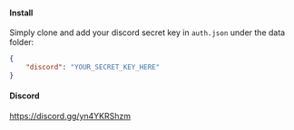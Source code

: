 #### Install

Simply clone and add your discord secret key in `auth.json` under the data folder:

```json
{
    "discord": "YOUR_SECRET_KEY_HERE"
}
```

#### Discord
https://discord.gg/yn4YKRShzm

